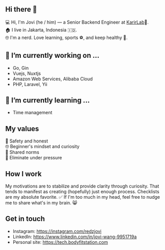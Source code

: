 ## Hi there 👋
💻 Hi, I'm Jovi (he / him) — a Senior Backend Engineer at [KarirLab](https://karirlab.co)🏫.\
🏠 I live in Jakarta, Indonesia 🇮🇩.\
🤓 I'm a nerd. Love learning, sports ⚽️, and keep healthy 🧘.

## 🔭 I’m currently working on ...
- Go, Gin
- Vuejs, Nuxtjs
- Amazon Web Services, Alibaba Cloud
- PHP, Laravel, Yii

## 🌱 I’m currently learning ...
- Time management

## My values
💖 Safety and honest\
🤓 Beginner's mindset and curiosity\
🙌 Shared norms\
🧘 Eliminate under pressure

## How I work
My motivations are to stabilize and provide clarity through curiosity. That tends to manifest as creating (hopefully) just enough process. Checklists are my absolute favorite. ✅ If I'm too much in my head, feel free to nudge me to share what's in my brain. 😸

## Get in touch
- Instagram: https://instagram.com/redzjovi
- LinkedIn: https://www.linkedin.com/in/jovi-wang-9951719a
- Personal site: https://tech.bodyfitstation.com
